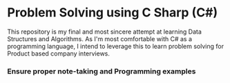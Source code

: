 # Problem Solving using C Sharp (C#)

This repository is my final and most sincere attempt at learning Data Structures and Algorithms. As I'm most comfortable with C# as a programming language, I intend to leverage this to learn problem solving for Product based company interviews.

### Ensure proper note-taking and Programming examples

